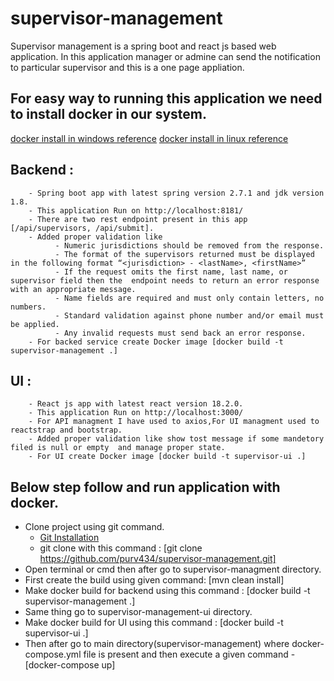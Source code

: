 # supervisor-management

Supervisor management is a spring boot  and react js based web application. In this application manager or admine can send the notification to particular supervisor and this is a one page appliation.

## For easy way to running this application we need to install docker in our system.
[docker install in windows reference](https://docs.docker.com/desktop/windows/install/ "docker install reference")
[docker install in linux reference](https://docs.docker.com/desktop/linux/install/ "docker install reference")

## Backend : 
        - Spring boot app with latest spring version 2.7.1 and jdk version 1.8.
        - This application Run on http://localhost:8181/
        - There are two rest endpoint present in this app [/api/supervisors, /api/submit].
        - Added proper validation like 
              - Numeric jurisdictions should be removed from the response.
              - The format of the supervisors returned must be displayed in the following format “<jurisdiction> - <lastName>, <firstName>”
              - If the request omits the first name, last name, or supervisor field then the  endpoint needs to return an error response with an appropriate message.
              - Name fields are required and must only contain letters, no numbers.
              - Standard validation against phone number and/or email must be applied.
              - Any invalid requests must send back an error response.
        - For backed service create Docker image [docker build -t supervisor-management .]
        
## UI :
        - React js app with latest react version 18.2.0.
        - This application Run on http://localhost:3000/
        - For API managment I have used to axios,For UI managment used to reactstrap and bootstrap.
        - Added proper validation like show tost message if some mandetory filed is null or empty  and manage proper state.
        - For UI create Docker image [docker build -t supervisor-ui .]


## Below step follow and run application with docker.

- Clone project using git command.
    - [Git Installation](https://www.atlassian.com/git/tutorials/install-git#:~:text=Install%20Git%20on%20Windows,-Git%20for%20Windows&text=Download%20the%20latest%20Git%20for%20Windows%20installer.,prompts%20to%20complete%20the%20installation. "Git Installation")
    - git clone with this command : [git clone https://github.com/purv434/supervisor-management.git]
- Open terminal or cmd then after go to supervisor-managment directory.
- First create the build using given command: [mvn clean install]
- Make docker build for backend using this command : [docker build -t supervisor-management .]
- Same thing go to supervisor-management-ui directory.
- Make docker build for UI using this command : [docker build -t supervisor-ui .]
- Then after go to main directory(supervisor-management) where docker-compose.yml file is present and then execute a given command - [docker-compose up]
